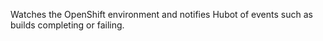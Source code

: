 Watches the OpenShift environment and notifies Hubot of events such as builds completing or failing.
